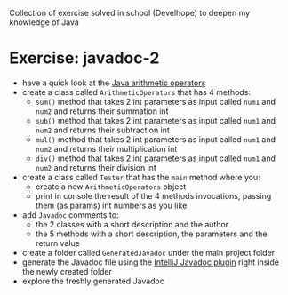 Collection of exercise solved in school (Develhope) to deepen my knowledge of Java

# Exercise: javadoc-2
* have a quick look at the [Java arithmetic operators](https://docs.oracle.com/javase/tutorial/java/nutsandbolts/op1.html)
* create a class called `ArithmeticOperators` that has 4 methods:
  * `sum()` method that takes 2 int parameters as input called `num1` and `num2` and returns their summation int
  * `sub()` method that takes 2 int parameters as input called `num1` and `num2` and returns their subtraction int
  * `mul()` method that takes 2 int parameters as input called `num1` and `num2` and returns their multiplication int
  * `div()` method that takes 2 int parameters as input called `num1` and `num2` and returns their division int
* create a class called `Tester` that has the `main` method where you:
  * create a new `ArithmeticOperators` object
  * print in console the result of the 4 methods invocations, passing them (as params) int numbers as you like
* add `Javadoc` comments to:
  * the 2 classes with a short description and the author
  * the 5 methods with a short description, the parameters and the return value
* create a folder called `GeneratedJavadoc` under the main project folder
* generate the Javadoc file using the [IntelliJ Javadoc plugin](https://plugins.jetbrains.com/plugin/7157-javadoc) right inside the newly created folder
* explore the freshly generated Javadoc
